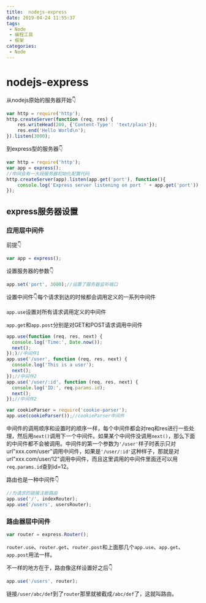 ```yaml
---
title:  nodejs-express
date: 2019-04-24 11:55:37
tags: 
 - Node
 - 编程工具
 - 框架
categories: 
 - Node
---
```

# nodejs-express

从nodejs原始的服务器开始👇

```javascript
var http = require('http');
http.createServer(function (req, res) {
    res.writeHead(200, {'Content-Type': 'text/plain'});
    res.end('Hello World\n');
}).listen(3000);
```

到express型的服务器👇

```javascript
var http = require('http');
var app = express();
//中间会有一大段服务器初始化配置代码
http.createServer(app).listen(app.get('port'), function(){
    console.log('Express server listening on port ' + app.get('port'));
});
```

## express服务器设置

### 应用层中间件

前提👇

```javascript
var app = express();
```

设置服务器的参数👇

```javascript
app.set('port', 3000);//设置了服务器监听端口
```

设置中间件👇每个请求到达的时候都会调用定义的一系列中间件

`app.use`设置对所有请求调用定义的中间件

`app.get`和`app.post`分别是对GET和POST请求调用中间件

```javascript
app.use(function (req, res, next) {
  console.log('Time:', Date.now());
  next();
});)//中间件1
app.use('/user', function (req, res, next) {
  console.log('This is a user');
  next();
});//中间件2
app.use('/user/:id', function (req, res, next) {
  console.log('ID:', req.params.id);
  next();
});//中间件2

var cookieParser = require('cookie-parser');
app.use(cookieParser());//cookieParser中间件
```

中间件的调用顺序和设置时的顺序一样，每个中间件都会对req和res进行一些处理，然后用`next()`调用下一个中间件。如果某个中间件没调用`next()`，那么下面的中间件都不会被调用。中间件的第一个参数为`'/user'`样子时表示只对url"xxx.com/user"调用中间件，如果是`'/user/:id'`这种样子，那就是对url"xxx.com/user/12"调用中间件，而且这里调用的中间件里面还可以用`req.params.id`查到id=12。

路由也是一种中间件👇

```javascript
//为请求的链接注册路由
app.use('/', indexRouter);
app.use('/users', usersRouter);
```

### 路由器层中间件

```javascript
var router = express.Router();
```

`router.use`、`router.get`、`router.post`和上面那几个`app.use`、`app.get`、`app.post`用法一样。

不一样的地方在于，路由像这样设置好之后👇

```javascript
app.use('/users', router);
```

链接`/user/abc/def`到了`router`那里就被截成`/abc/def`了，这就叫路由。